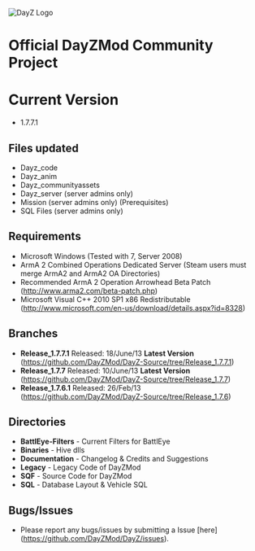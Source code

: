 ![DayZ Logo](http://i.imgur.com/V5FEm.png)

Official DayZMod Community Project
==================================

Current Version
==================================
 - 1.7.7.1
 
Files updated
------------
 - Dayz_code
 - Dayz_anim
 - Dayz_communityassets
 - Dayz_server (server admins only)
 - Mission (server admins only) (Prerequisites)
 - SQL Files (server admins only)

Requirements
------------

 - Microsoft Windows (Tested with 7, Server 2008)
 - ArmA 2 Combined Operations Dedicated Server (Steam users must merge ArmA2 and ArmA2 OA Directories)
 - Recommended ArmA 2 Operation Arrowhead Beta Patch (http://www.arma2.com/beta-patch.php)
 - Microsoft Visual C++ 2010 SP1 x86 Redistributable (http://www.microsoft.com/en-us/download/details.aspx?id=8328)
 
Branches
--------

- **Release_1.7.7.1** Released: 18/June/13 **Latest Version** (https://github.com/DayZMod/DayZ-Source/tree/Release_1.7.7.1)
- **Release_1.7.7**   Released: 10/June/13 **Latest Version** (https://github.com/DayZMod/DayZ-Source/tree/Release_1.7.7)
- **Release_1.7.6.1** Released: 26/Feb/13 (https://github.com/DayZMod/DayZ-Source/tree/Release_1.7.6)

Directories
-----------

 - **BattlEye-Filters** - Current Filters for BattlEye
 - **Binaries** - Hive dlls
 - **Documentation** - Changelog & Credits and Suggestions
 - **Legacy** - Legacy Code of DayZMod
 - **SQF** - Source Code for DayZMod
 - **SQL** - Database Layout & Vehicle SQL

Bugs/Issues
-----------

- Please report any bugs/issues by submitting a Issue [here] (https://github.com/DayZMod/DayZ/issues).
